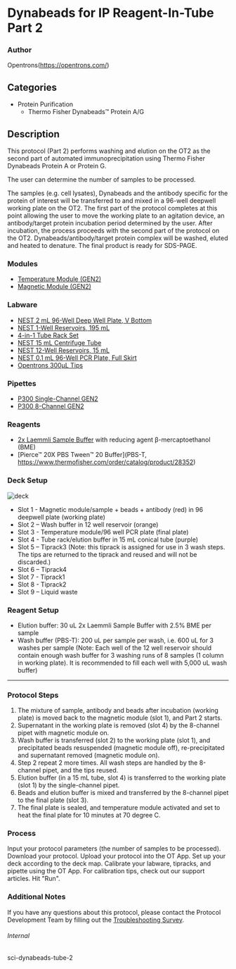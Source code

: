 # Dynabeads for IP Reagent-In-Tube Part 2

### Author
Opentrons(https://opentrons.com/)



## Categories
* Protein Purification
	* Thermo Fisher Dynabeads™ Protein A/G

## Description
This protocol (Part 2) performs washing and elution on the OT2 as the second part of automated immunoprecipitation using Thermo Fisher Dynabeads Protein A or Protein G.

The user can determine the number of samples to be processed.

The samples (e.g. cell lysates), Dynabeads and the antibody specific for the protein of interest will be transferred to and mixed in a 96-well deepwell working plate on the OT2. The first part of the protocol completes at this point allowing the user to move the working plate to an agitation device, an antibody/target protein incubation period determined by the user. After incubation, the process proceeds with the second part of the protocol on the OT2. Dynabeads/antibody/target protein complex will be washed, eluted and heated to denature. The final product is ready for SDS-PAGE.  

### Modules
* [Temperature Module (GEN2)](https://shop.opentrons.com/collections/hardware-modules/products/tempdeck)
* [Magnetic Module (GEN2)](https://shop.opentrons.com/collections/hardware-modules/products/magdeck)

### Labware
* [NEST 2 mL 96-Well Deep Well Plate, V Bottom](https://shop.opentrons.com/nest-2-ml-96-well-deep-well-plate-v-bottom/)
* [NEST 1-Well Reservoirs, 195 mL](https://shop.opentrons.com/nest-1-well-reservoirs-195-ml/)
* [4-in-1 Tube Rack Set](https://shop.opentrons.com/4-in-1-tube-rack-set/)
* [NEST 15 mL Centrifuge Tube](https://shop.opentrons.com/nest-15-ml-centrifuge-tube/)
* [NEST 12-Well Reservoirs, 15 mL](https://shop.opentrons.com/nest-12-well-reservoirs-15-ml/)
* [NEST 0.1 mL 96-Well PCR Plate, Full Skirt](https://shop.opentrons.com/nest-0-1-ml-96-well-pcr-plate-full-skirt/)
* [Opentrons 300µL Tips](https://shop.opentrons.com/opentrons-300ul-tips-1000-refills/)

### Pipettes
* [P300 Single-Channel GEN2](https://opentrons.com/pipettes/)
* [P300 8-Channel GEN2](https://opentrons.com/pipettes/)

### Reagents
* [2x Laemmli Sample Buffer](https://www.bio-rad.com/en-us/sku/1610737-2x-laemmli-sample-buffer?ID=1610737) with reducing agent β-mercaptoethanol (BME)
* [Pierce™ 20X PBS Tween™ 20 Buffer](PBS-T, https://www.thermofisher.com/order/catalog/product/28352)

### Deck Setup
![deck](https://opentrons-protocol-library-website.s3.amazonaws.com/custom-README-images/sci-dynabeads-tube-1/deck2.png)
* Slot 1 - Magnetic module/sample + beads + antibody (red) in 96 deepwell plate (working plate)
* Slot 2 – Wash buffer in 12 well reservoir (orange)
* Slot 3 - Temperature module/96 well PCR plate (final plate)
* Slot 4 - Tube rack/elution buffer in 15 mL conical tube (purple)
* Slot 5 – Tiprack3 (Note: this tiprack is assigned for use in 3 wash steps. The tips are returned to the tiprack and reused and will not be discarded.)  
* Slot 6 – Tiprack4
* Slot 7 - Tiprack1
* Slot 8 - Tiprack2
* Slot 9 – Liquid waste

### Reagent Setup
* Elution buffer: 30 uL 2x Laemmli Sample Buffer with 2.5% BME per sample
* Wash buffer (PBS-T): 200 uL per sample per wash, i.e. 600 uL for 3 washes per sample (Note: Each well of the 12 well reservoir should contain enough wash buffer for 3 washing runs of 8 samples (1 column in working plate). It is recommended to fill each well with 5,000 uL wash buffer)

---

### Protocol Steps
1. The mixture of sample, antibody and beads after incubation (working plate) is moved back to the magnetic module (slot 1), and Part 2 starts.
2. Supernatant in the working plate is removed (slot 4) by the 8-channel pipet with magnetic module on.
2. Wash buffer is transferred (slot 2) to the working plate (slot 1), and precipitated beads resuspended (magnetic module off), re-precipitated and supernatant removed (magnetic module on).
3. Step 2 repeat 2 more times. All wash steps are handled by the 8-channel pipet, and the tips reused.
4. Elution buffer (in a 15 mL tube, slot 4) is transferred to the working plate (slot 1) by the single-channel pipet.
5. Beads and elution buffer is mixed and transferred by the 8-channel pipet to the final plate (slot 3).
6. The final plate is sealed, and temperature module activated and set to heat the final plate for 10 minutes at 70 degree C.

### Process
Input your protocol parameters (the number of samples to be processed).
Download your protocol.
Upload your protocol into the OT App.
Set up your deck according to the deck map.
Calibrate your labware, tipracks, and pipette using the OT App. For calibration tips, check out our support articles.
Hit "Run".

### Additional Notes
If you have any questions about this protocol, please contact the Protocol Development Team by filling out the [Troubleshooting Survey](https://protocol-troubleshooting.paperform.co/).

###### Internal
sci-dynabeads-tube-2
